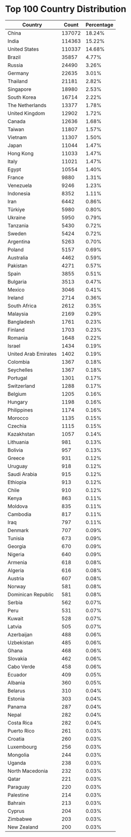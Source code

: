 # Top 100 Country Distribution
| Country | Count | Percentage |
|----|----|----|
| China | 137072 | 18.24% |
| India | 114363 | 15.22% |
| United States | 110337 | 14.68% |
| Brazil | 35857 | 4.77% |
| Russia | 24490 | 3.26% |
| Germany | 22635 | 3.01% |
| Thailand | 21181 | 2.82% |
| Singapore | 18980 | 2.53% |
| South Korea | 16714 | 2.22% |
| The Netherlands | 13377 | 1.78% |
| United Kingdom | 12902 | 1.72% |
| Canada | 12636 | 1.68% |
| Taiwan | 11807 | 1.57% |
| Vietnam | 11307 | 1.50% |
| Japan | 11044 | 1.47% |
| Hong Kong | 11033 | 1.47% |
| Italy | 11021 | 1.47% |
| Egypt | 10554 | 1.40% |
| France | 9880 | 1.31% |
| Venezuela | 9246 | 1.23% |
| Indonesia | 8352 | 1.11% |
| Iran | 6442 | 0.86% |
| Türkiye | 5980 | 0.80% |
| Ukraine | 5950 | 0.79% |
| Tanzania | 5430 | 0.72% |
| Sweden | 5424 | 0.72% |
| Argentina | 5263 | 0.70% |
| Poland | 5157 | 0.69% |
| Australia | 4462 | 0.59% |
| Pakistan | 4271 | 0.57% |
| Spain | 3855 | 0.51% |
| Bulgaria | 3513 | 0.47% |
| Mexico | 3046 | 0.41% |
| Ireland | 2714 | 0.36% |
| South Africa | 2612 | 0.35% |
| Malaysia | 2169 | 0.29% |
| Bangladesh | 1761 | 0.23% |
| Finland | 1703 | 0.23% |
| Romania | 1648 | 0.22% |
| Israel | 1434 | 0.19% |
| United Arab Emirates | 1402 | 0.19% |
| Colombia | 1367 | 0.18% |
| Seychelles | 1367 | 0.18% |
| Portugal | 1301 | 0.17% |
| Switzerland | 1288 | 0.17% |
| Belgium | 1205 | 0.16% |
| Hungary | 1198 | 0.16% |
| Philippines | 1174 | 0.16% |
| Morocco | 1135 | 0.15% |
| Czechia | 1115 | 0.15% |
| Kazakhstan | 1057 | 0.14% |
| Lithuania | 981 | 0.13% |
| Bolivia | 957 | 0.13% |
| Greece | 931 | 0.12% |
| Uruguay | 918 | 0.12% |
| Saudi Arabia | 915 | 0.12% |
| Ethiopia | 913 | 0.12% |
| Chile | 910 | 0.12% |
| Kenya | 863 | 0.11% |
| Moldova | 835 | 0.11% |
| Cambodia | 817 | 0.11% |
| Iraq | 797 | 0.11% |
| Denmark | 707 | 0.09% |
| Tunisia | 673 | 0.09% |
| Georgia | 670 | 0.09% |
| Nigeria | 640 | 0.09% |
| Armenia | 618 | 0.08% |
| Algeria | 616 | 0.08% |
| Austria | 607 | 0.08% |
| Norway | 581 | 0.08% |
| Dominican Republic | 581 | 0.08% |
| Serbia | 562 | 0.07% |
| Peru | 531 | 0.07% |
| Kuwait | 528 | 0.07% |
| Latvia | 505 | 0.07% |
| Azerbaijan | 488 | 0.06% |
| Uzbekistan | 485 | 0.06% |
| Ghana | 468 | 0.06% |
| Slovakia | 462 | 0.06% |
| Cabo Verde | 458 | 0.06% |
| Ecuador | 409 | 0.05% |
| Albania | 360 | 0.05% |
| Belarus | 310 | 0.04% |
| Estonia | 303 | 0.04% |
| Panama | 287 | 0.04% |
| Nepal | 282 | 0.04% |
| Costa Rica | 282 | 0.04% |
| Puerto Rico | 261 | 0.03% |
| Croatia | 260 | 0.03% |
| Luxembourg | 256 | 0.03% |
| Mongolia | 244 | 0.03% |
| Uganda | 238 | 0.03% |
| North Macedonia | 232 | 0.03% |
| Qatar | 221 | 0.03% |
| Paraguay | 220 | 0.03% |
| Palestine | 214 | 0.03% |
| Bahrain | 213 | 0.03% |
| Cyprus | 204 | 0.03% |
| Zimbabwe | 203 | 0.03% |
| New Zealand | 200 | 0.03% |
